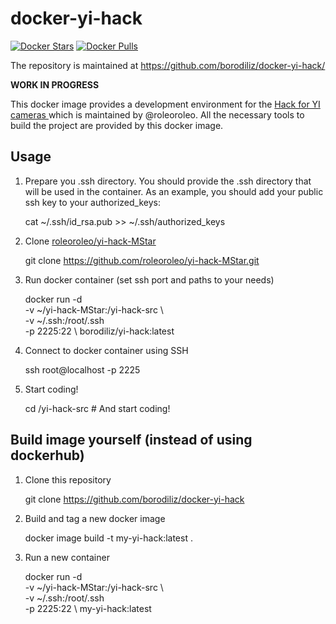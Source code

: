 # docker-yi-hack

[![Docker Stars](https://img.shields.io/docker/stars/borodiliz/yi-hack.svg)](https://hub.docker.com/r/borodiliz/yi-hack/)
[![Docker Pulls](https://img.shields.io/docker/pulls/borodiliz/yi-hack.svg)](https://hub.docker.com/r/borodiliz/yi-hack/)

The repository is maintained at <https://github.com/borodiliz/docker-yi-hack/>

**WORK IN PROGRESS**

This docker image provides a development environment for the [Hack for YI cameras ](https://github.com/roleoroleo/yi-hack-MStar) which is maintained by @roleoroleo. All the necessary tools to build the project are provided by this docker image.
    
## Usage

1. Prepare you .ssh directory. You should provide the .ssh directory that will be used in the container. As an example, you should add your public ssh key to your authorized_keys:

    cat ~/.ssh/id_rsa.pub >>  ~/.ssh/authorized_keys

2. Clone [roleoroleo/yi-hack-MStar](https://github.com/roleoroleo/yi-hack-MStar) 

    git clone https://github.com/roleoroleo/yi-hack-MStar.git

3. Run docker container (set ssh port and paths to your needs)

    docker run -d \
    -v ~/yi-hack-MStar:/yi-hack-src \  
    -v ~/.ssh:/root/.ssh \
    -p 2225:22 \ 
    borodiliz/yi-hack:latest 
    
4. Connect to docker container using SSH

    ssh root@localhost -p 2225
    
4. Start coding!

    cd /yi-hack-src # And start coding!

## Build image yourself (instead of using dockerhub)

1. Clone this repository

    git clone https://github.com/borodiliz/docker-yi-hack

2. Build and tag a new docker image
    
    docker image build -t my-yi-hack:latest .

3. Run a new container

    docker run -d \
    -v ~/yi-hack-MStar:/yi-hack-src \  
    -v ~/.ssh:/root/.ssh \
    -p 2225:22 \ 
    my-yi-hack:latest 
